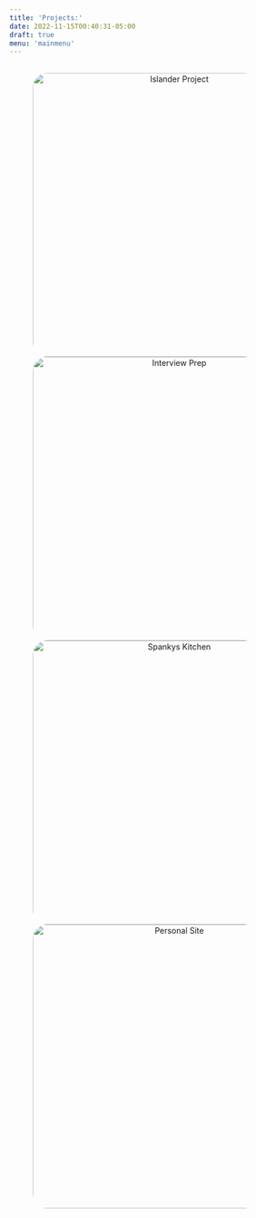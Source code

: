 ```yaml
---
title: 'Projects:'
date: 2022-11-15T00:40:31-05:00
draft: true
menu: 'mainmenu'
---
```


<style>
    .proj_column{
        display:flex;
        flex-direction: column;
        text-align: center;
        margin-bottom: 10px;
        padding: 1rem;
        space-between: 10px;
        margin-inline: 5% 10%;

    }

</style>

<div class= "proj_column">
<a href="https://islanderpr.com">
    <img src="/IslanderPR.JPG" alt="Islander Project"  width="500" height="auto" style="border-radius:25px;">
</a>

<a href="https://www.jbenitez.me/videos/">
    <img src="/LeetGrind.jpg" alt="Interview Prep"  width="500" height="auto" style="border-radius:25px;">
</a>

<a href="http://ospankys.live">
    <img src="/SpankysProject.jpg" alt="Spankys Kitchen"  width="500" height="auto" style="border-radius:25px;">
</a>
<a href="http://jbenitez.me">
    <img src="/personalSite.jpg" alt="Personal Site"  width="500" height="auto" style="border-radius:25px;">
</a>
</div>
